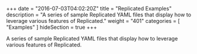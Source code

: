 +++
date = "2016-07-03T04:02:20Z"
title = "Replicated Examples"
description = "A series of sample Replicated YAML files that display how to leverage various features of Replicated."
weight = "401"
categories = [ "Examples" ]
hideSection = true
+++

A series of sample Replicated YAML files that display how to leverage various features of Replicated.
